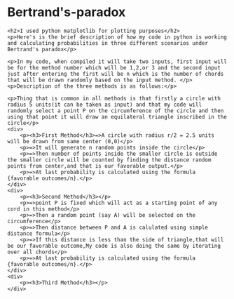 # Bertrand's-paradox
    <h2>I used python matplotlib for plotting purposes</h2>
    <p>Here's is the brief description of how my code in python is working and calculating probabilities in three different scenarios under Bertrand's paradox</p>

    <p>In my code, when compiled it will take two inputs, first input will be for the method number which will be 1,2,or 3 and the second input just after entering the first will be n which is the number of chords that will be drawn randomly based on the input method. </p>
    <p>Description of the three methods is as follows:</p> 

    <p>Thing that is common in all methods is that firstly a circle with radius 5 units(it can be taken as input) and that my code will randomly select a point P on the circumference of the circle and then using that point it will draw an equilateral triangle inscribed in the circle</p>
    <div>
        <p><h3>First Method</h3>=>A circle with radius r/2 = 2.5 units will be drawn from same center (0,0)</p>
        <p>=>It will generate n random points inside the circle</p>
        <p>=>Then number of points inside the smaller circle is outside the smaller circle will be counted by finding the distance random points from center,and that is our favorable output.</p>
        <p>=>At last probability is calculated using the formula {favorable outcomes/n}.</p>
    </div>
    <div>
        <p><h3>Second Method</h3></p>
        <p>=>point P is fixed which will act as a starting point of any cord in this method</p>
        <p>=>Then a random point (say A) will be selected on the circumference</p>
        <p>=>Then distance between P and A is calulated using simple distance formula</p>
        <p>=>If this distance is less than the side of triangle,that will be our favorable outcome,My code is also doing the same by iterating over all chords</p>
        <p>=>At last probability is calculated using the formula {favorable outcomes/n}.</p>
    </div>
    <div>
        <p><h3>Third Method</h3></p>
    </div>
